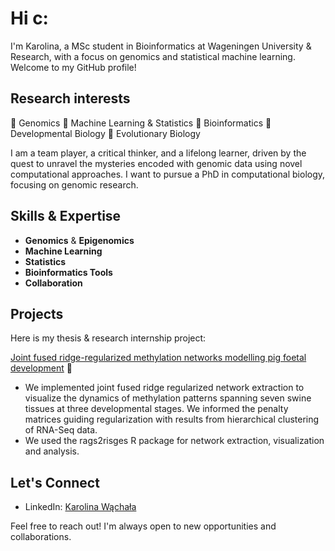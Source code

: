 # Hi c:

I'm Karolina, a MSc student in Bioinformatics at Wageningen University & Research, with a focus on genomics and statistical machine learning. 
Welcome to my GitHub profile! 

## Research interests

   🧬 Genomics
   🧬 Machine Learning & Statistics
   🧬 Bioinformatics
   🧬 Developmental Biology
   🧬 Evolutionary Biology

I am a team player, a critical thinker, and a lifelong learner, driven by the quest to unravel the mysteries encoded with genomic data using novel computational approaches. 
I want to pursue a PhD in computational biology, focusing on genomic research.

## Skills & Expertise

- **Genomics** & **Epigenomics**
- **Machine Learning**
- **Statistics**
- **Bioinformatics Tools**
- **Collaboration**

## Projects

Here is my thesis & research internship project:

[Joint fused ridge-regularized methylation networks modelling pig foetal development](https://github.com/wachalak/Methylation_networks) 🐖
   
   - We implemented joint fused ridge regularized network extraction to visualize the dynamics of methylation patterns spanning seven swine tissues
at three developmental stages. We informed the penalty matrices guiding regularization with results from hierarchical clustering of RNA-Seq data.
   - We used the rags2risges R package for network extraction, visualization and analysis.

## Let's Connect

- LinkedIn: [Karolina Wąchała](https://www.linkedin.com/in/karolina-wachala-978b56189/)
  
Feel free to reach out! I'm always open to new opportunities and collaborations.

